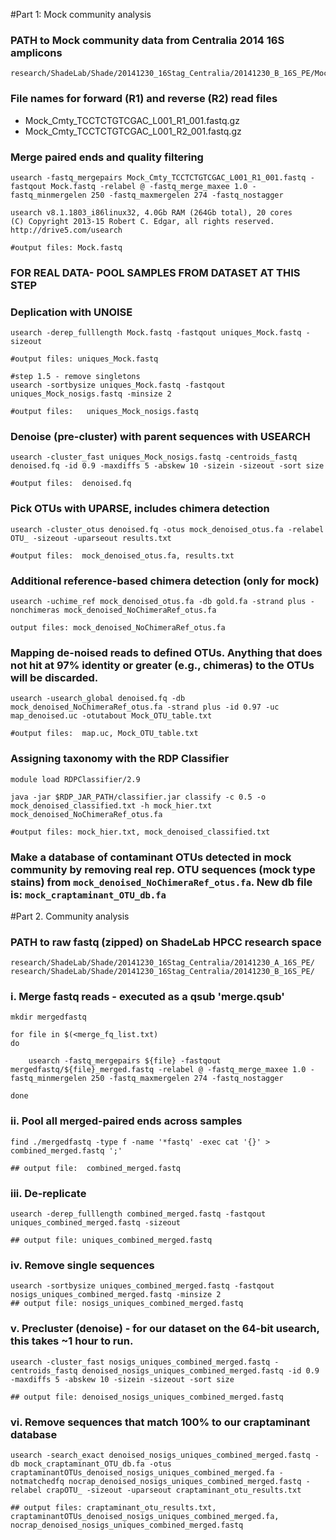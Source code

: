 #Part 1:  Mock community analysis
### PATH to Mock community data from Centralia 2014 16S amplicons
```
research/ShadeLab/Shade/20141230_16Stag_Centralia/20141230_B_16S_PE/Mock_Cmty_TCCTCTGTCGAC_L001_R*
```

### File names for forward (R1) and reverse (R2) read files
* Mock_Cmty_TCCTCTGTCGAC_L001_R1_001.fastq.gz
* Mock_Cmty_TCCTCTGTCGAC_L001_R2_001.fastq.gz

### Merge paired ends and quality filtering
```
usearch -fastq_mergepairs Mock_Cmty_TCCTCTGTCGAC_L001_R1_001.fastq -fastqout Mock.fastq -relabel @ -fastq_merge_maxee 1.0 -fastq_minmergelen 250 -fastq_maxmergelen 274 -fastq_nostagger

usearch v8.1.1803_i86linux32, 4.0Gb RAM (264Gb total), 20 cores
(C) Copyright 2013-15 Robert C. Edgar, all rights reserved.
http://drive5.com/usearch

#output files: Mock.fastq
```

### FOR REAL DATA-  POOL SAMPLES FROM DATASET AT THIS STEP

### Deplication with UNOISE
```
usearch -derep_fulllength Mock.fastq -fastqout uniques_Mock.fastq -sizeout

#output files: uniques_Mock.fastq

#step 1.5 - remove singletons
usearch -sortbysize uniques_Mock.fastq -fastqout uniques_Mock_nosigs.fastq -minsize 2

#output files:   uniques_Mock_nosigs.fastq
```

### Denoise (pre-cluster) with parent sequences with USEARCH
```
usearch -cluster_fast uniques_Mock_nosigs.fastq -centroids_fastq denoised.fq -id 0.9 -maxdiffs 5 -abskew 10 -sizein -sizeout -sort size

#output files:  denoised.fq
```

### Pick OTUs with UPARSE, includes chimera detection
```
usearch -cluster_otus denoised.fq -otus mock_denoised_otus.fa -relabel OTU_ -sizeout -uparseout results.txt   

#output files:  mock_denoised_otus.fa, results.txt   
```

### Additional reference-based chimera detection (only for mock)
```
usearch -uchime_ref mock_denoised_otus.fa -db gold.fa -strand plus -nonchimeras mock_denoised_NoChimeraRef_otus.fa

output files: mock_denoised_NoChimeraRef_otus.fa
```

### Mapping de-noised reads to defined OTUs.  Anything that does not hit at 97% identity or greater (e.g., chimeras) to the OTUs will be discarded.   
```
usearch -usearch_global denoised.fq -db mock_denoised_NoChimeraRef_otus.fa -strand plus -id 0.97 -uc map_denoised.uc -otutabout Mock_OTU_table.txt

#output files:  map.uc, Mock_OTU_table.txt
```

### Assigning taxonomy with the RDP Classifier
```
module load RDPClassifier/2.9

java -jar $RDP_JAR_PATH/classifier.jar classify -c 0.5 -o mock_denoised_classified.txt -h mock_hier.txt mock_denoised_NoChimeraRef_otus.fa

#output files: mock_hier.txt, mock_denoised_classified.txt
```

### Make a database of contaminant OTUs detected in mock community by removing real rep. OTU sequences (mock type stains) from `mock_denoised_NoChimeraRef_otus.fa`.  New db file is: `mock_craptaminant_OTU_db.fa`


#Part 2.  Community analysis
### PATH to raw fastq (zipped) on ShadeLab HPCC research space

```
research/ShadeLab/Shade/20141230_16Stag_Centralia/20141230_A_16S_PE/
research/ShadeLab/Shade/20141230_16Stag_Centralia/20141230_B_16S_PE/
```

### i.  Merge fastq reads - executed as a qsub 'merge.qsub'

```
mkdir mergedfastq

for file in $(<merge_fq_list.txt)
do

    usearch -fastq_mergepairs ${file} -fastqout mergedfastq/${file}_merged.fastq -relabel @ -fastq_merge_maxee 1.0 -fastq_minmergelen 250 -fastq_maxmergelen 274 -fastq_nostagger

done
```

### ii.  Pool all merged-paired ends across samples

```
find ./mergedfastq -type f -name '*fastq' -exec cat '{}' > combined_merged.fastq ';'

## output file:  combined_merged.fastq
```

### iii.  De-replicate

```
usearch -derep_fulllength combined_merged.fastq -fastqout uniques_combined_merged.fastq -sizeout

## output file: uniques_combined_merged.fastq
```

### iv.  Remove single sequences

```
usearch -sortbysize uniques_combined_merged.fastq -fastqout nosigs_uniques_combined_merged.fastq -minsize 2
## output file: nosigs_uniques_combined_merged.fastq
```

### v. Precluster (denoise) - for our dataset on the 64-bit usearch, this takes ~1 hour to run.

```
usearch -cluster_fast nosigs_uniques_combined_merged.fastq -centroids_fastq denoised_nosigs_uniques_combined_merged.fastq -id 0.9 -maxdiffs 5 -abskew 10 -sizein -sizeout -sort size

## output file: denoised_nosigs_uniques_combined_merged.fastq
```

### vi.  Remove sequences that match 100% to our craptaminant database

```
usearch -search_exact denoised_nosigs_uniques_combined_merged.fastq -db mock_craptaminant_OTU_db.fa -otus craptaminantOTUs_denoised_nosigs_uniques_combined_merged.fa -notmatchedfq nocrap_denoised_nosigs_uniques_combined_merged.fastq -relabel crapOTU_ -sizeout -uparseout craptaminant_otu_results.txt

## output files: craptaminant_otu_results.txt, craptaminantOTUs_denoised_nosigs_uniques_combined_merged.fa, nocrap_denoised_nosigs_uniques_combined_merged.fastq
```
